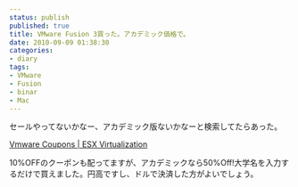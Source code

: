 ```yaml
---
status: publish
published: true
title: VMware Fusion 3買った。アカデミック価格で。
date: 2010-09-09 01:38:30
categories:
- diary
tags:
- VMware
- Fusion
- binar
- Mac
---
```

セールやってないかなー、アカデミック版ないかなーと検索してたらあった。

<a href="http://www.vladan.fr/coupons/vmware-coupons/">Vmware Coupons | ESX Virtualization</a>

10%OFFのクーポンも配ってますが、アカデミックなら50%Off!大学名を入力するだけで買えました。円高ですし、ドルで決済した方がよいでしょう。
